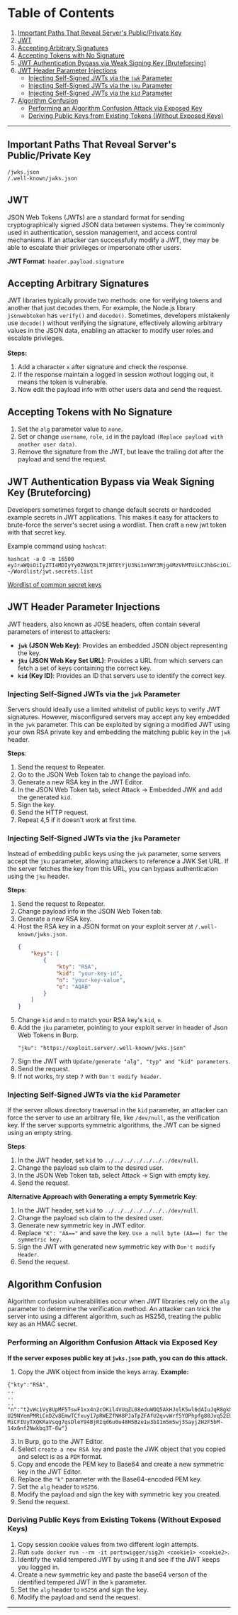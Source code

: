 # Table of Contents
1. [Important Paths That Reveal Server's Public/Private Key](#important-paths-that-reveal-servers-publicprivate-key)
2. [JWT](#jwt)
3. [Accepting Arbitrary Signatures](#accepting-arbitrary-signatures)
4. [Accepting Tokens with No Signature](#accepting-tokens-with-no-signature)
5. [JWT Authentication Bypass via Weak Signing Key (Bruteforcing)](#jwt-authentication-bypass-via-weak-signing-key-bruteforcing)
6. [JWT Header Parameter Injections](#jwt-header-parameter-injections)
    - [Injecting Self-Signed JWTs via the `jwk` Parameter](#injecting-self-signed-jwts-via-the-jwk-parameter)
    - [Injecting Self-Signed JWTs via the `jku` Parameter](#injecting-self-signed-jwts-via-the-jku-parameter)
    - [Injecting Self-Signed JWTs via the `kid` Parameter](#injecting-self-signed-jwts-via-the-kid-parameter)
7. [Algorithm Confusion](#algorithm-confusion)
    - [Performing an Algorithm Confusion Attack via Exposed Key](#performing-an-algorithm-confusion-attack-via-exposed-key)
    - [Deriving Public Keys from Existing Tokens (Without Exposed Keys)](#deriving-public-keys-from-existing-tokens-without-exposed-keys)

---

## Important Paths That Reveal Server's Public/Private Key
```
/jwks.json
/.well-known/jwks.json
```

## JWT
JSON Web Tokens (JWTs) are a standard format for sending cryptographically signed JSON data between systems. They're commonly used in authentication, session management, and access control mechanisms. If an attacker can successfully modify a JWT, they may be able to escalate their privileges or impersonate other users. 

**JWT Format**: `header.payload.signature`

## Accepting Arbitrary Signatures
JWT libraries typically provide two methods: one for verifying tokens and another that just decodes them. For example, the Node.js library `jsonwebtoken` has `verify()` and `decode()`. Sometimes, developers mistakenly use `decode()` without verifying the signature, effectively allowing arbitrary values in the JSON data, enabling an attacker to modify user roles and escalate privileges.
<br>
<br>
**Steps:**
1. Add a character `x` after signature and check the response.
2. If the response maintain a logged in session wothout logging out, it means the token is vulnerable.
3. Now edit the payload info with other users data and send the request.

## Accepting Tokens with No Signature
1. Set the `alg` parameter value to `none`.
2. Set or change `username`, `role`, `id` in the payload `(Replace payload with another user data)`.
3. Remove the signature from the JWT, but leave the trailing dot after the payload and send the request.

## JWT Authentication Bypass via Weak Signing Key (Bruteforcing)
Developers sometimes forget to change default secrets or hardcoded example secrets in JWT applications. This makes it easy for attackers to brute-force the server's secret using a wordlist. Then craft a new jwt token with that secret key.

Example command using `hashcat`:
```
hashcat -a 0 -m 16500 eyJraWQiOiIyZTI4MDIyYy02NWQ3LTRjNTEtYjU3Ni1mYWY3Mjg4MzVhMTUiLCJhbGciOiJIUzI1NiJ9.eyJpc3MiOiJwb3J0c3dpZ2dlciIsImV4cCI6MTcxMTIyMDc5MSwic3ViIjoiYWRtaW5pc3RyYXRvciJ9.gteqm9hkHA6PdSv0pqbXBeUCON_8kwelR7Be1NI6WMs ~/Wordlist/jwt.secrets.list
```
[Wordlist of common secret keys](https://github.com/wallarm/jwt-secrets/blob/master/jwt.secrets.list)


## JWT Header Parameter Injections
JWT headers, also known as JOSE headers, often contain several parameters of interest to attackers:

- **`jwk` (JSON Web Key)**: Provides an embedded JSON object representing the key.
- **`jku` (JSON Web Key Set URL)**: Provides a URL from which servers can fetch a set of keys containing the correct key.
- **`kid` (Key ID)**: Provides an ID that servers use to identify the correct key.

### Injecting Self-Signed JWTs via the `jwk` Parameter
Servers should ideally use a limited whitelist of public keys to verify JWT signatures. However, misconfigured servers may accept any key embedded in the `jwk` parameter. This can be exploited by signing a modified JWT using your own RSA private key and embedding the matching public key in the `jwk` header.

**Steps**:
1. Send the request to Repeater.
2. Go to the JSON Web Token tab to change the payload info.
3. Generate a new RSA key in the JWT Editor.
4. In the JSON Web Token tab, select Attack -> Embedded JWK and add the generated `kid`.
5. Sign the key.
6. Send the HTTP request.
7. Repeat 4,5 if it doesn't work at first time.

### Injecting Self-Signed JWTs via the `jku` Parameter
Instead of embedding public keys using the `jwk` parameter, some servers accept the `jku` parameter, allowing attackers to reference a JWK Set URL. If the server fetches the key from this URL, you can bypass authentication using the `jku` header.

**Steps**:
1. Send the request to Repeater.
2. Change payload info in the JSON Web Token tab.
3. Generate a new RSA key.
4. Host the RSA key in a JSON format on your exploit server at `/.well-known/jwks.json`.
   ```json
   {
       "keys": [
           {
               "kty": "RSA",
               "kid": "your-key-id",
               "n": "your-key-value",
               "e": "AQAB"
           }
       ]
   }
   ```
5. Change `kid` and `n` to match your RSA key's `kid`, `n`.
6. Add the `jku` parameter, pointing to your exploit server in header of Json Web Tokens in Burp.
   ```
   "jku": "https://exploit.server/.well-known/jwks.json"
   ```
7. Sign the JWT with `Update/generate "alg", "typ" and "kid" parameters`.
8. Send the request.
9. If not works, try step `7` with `Don't modify header`.

### Injecting Self-Signed JWTs via the `kid` Parameter
If the server allows directory traversal in the `kid` parameter, an attacker can force the server to use an arbitrary file, like `/dev/null`, as the verification key. If the server supports symmetric algorithms, the JWT can be signed using an empty string.

**Steps**:
1. In the JWT header, set `kid` to `../../../../../../../dev/null`.
2. Change the payload `sub` claim to the desired user.
3. In the JSON Web Token tab, select Attack -> Sign with empty key.
4. Send the request.

**Alternative Approach with Generating a empty Symmetric Key**:
1. In the JWT header, set `kid` to `../../../../../../../dev/null`.
2. Change the payload `sub` claim to the desired user.
3. Generate new symmetric key in JWT editor.
4. Replace `"K": "AA=="` and save the key. ```Use a null byte (AA==) for the symmetric key.```
5. Sign the JWT with generated new symmetric key with ```Don't modify Header```.
6. Send the request.

## Algorithm Confusion
Algorithm confusion vulnerabilities occur when JWT libraries rely on the `alg` parameter to determine the verification method. An attacker can trick the server into using a different algorithm, such as HS256, treating the public key as an HMAC secret.

### Performing an Algorithm Confusion Attack via Exposed Key

**If the server exposes public key at `jwks.json` path, you can do this attack.**
1. Copy the JWK object from inside the keys array.
**Example:**
```
{"kty":"RSA",
..
..
..
"n":"t2vWc1Vy8UpMF5TswF1xx4n2cOKil4VUqZL08eduWOQ5AkHJelK5wl6dAIuJqR8gkhciNH6wIFKw3uuSlWcREJ4eIrTYkS3x1RHPQFnTOrTpgbYFK9SDlc45PKMK5m5ZnKqMox4-U29NYemPMRiCnDZv8EmwTCfxuy17pRWEZfNH8PJaTpZFAfU2qvvWrf5YOPhpfg80Jvq52EUetpf3GdeMZP8NVkZNCvcIM0Q7eGKVnz6j1n_Ozc5DvYNVWUpv-MiCFIUyTXQKRaVsqg7qsDleY94BjRIqd6u0u48H5Bze1w3bI1m5mSwj3Sayj2H2F5bM-14x6nf2Nwkbq3T-6w"}
```
3. In Burp, go to the JWT Editor.
4. Select `create a new RSA key` and paste the JWK object that you copied and select is as a `PEM` format.
5. Copy and encode the PEM key to Base64 and create a new symmetric key in the JWT Editor.
6. Replace the `"k"` parameter with the Base64-encoded PEM key.
7. Set the `alg` header to `HS256`.
8. Modify the payload and sign the key with symmetric key you created.
9. Send the request.

### Deriving Public Keys from Existing Tokens (Without Exposed Keys)
1. Copy session cookie values from two different login attempts.
2. Run `sudo docker run --rm -it portswigger/sig2n <cookie1> <cookie2>`.
3. Identify the valid tempered JWT by using it and see if the JWT keeps you logged in.
4. Create a new symmetric key and paste the base64 verson of the identified tempered JWT in the `k` parameter.
5. Set the `alg` header to `HS256` and sign the key.
6. Modify the payload and send the request.

---
